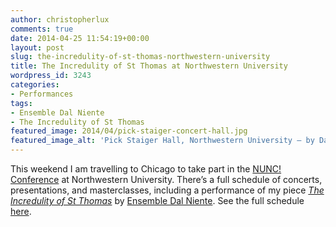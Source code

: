 ```yaml
---
author: christopherlux
comments: true
date: 2014-04-25 11:54:19+00:00
layout: post
slug: the-incredulity-of-st-thomas-northwestern-university
title: The Incredulity of St Thomas at Northwestern University
wordpress_id: 3243
categories:
- Performances
tags:
- Ensemble Dal Niente
- The Incredulity of St Thomas
featured_image: 2014/04/pick-staiger-concert-hall.jpg
featured_image_alt: 'Pick Staiger Hall, Northwestern University — by Daderot (Own work) [Public domain], via Wikimedia Commons'
---
```


This weekend I am travelling to Chicago to take part in the [NUNC! Conference](http://www.music.northwestern.edu/academics/new-music/nunc.html) at Northwestern University. There’s a full schedule of concerts, presentations, and masterclasses, including a performance of my piece [_The Incredulity of St Thomas_](http://www.chrisswithinbank.net/2012/06/the-incredulity-of-st-thomas/) by [Ensemble Dal Niente](http://dalniente.com/). See the full schedule [here](http://www.music.northwestern.edu/academics/new-music/nunc.html#schedule).
